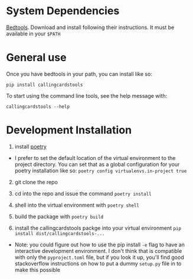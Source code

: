 # System Dependencies

[Bedtools](https://github.com/arq5x/bedtools2). 
Download and install following their instructions. It must be 
available in your `$PATH`

# General use

Once you have bedtools in your path, you can install like so:

```
pip install callingcardstools
```

To start using the command line tools, see the help message with:

```
callingcardstools --help
```

# Development Installation

1. install [poetry](https://python-poetry.org/)
  - I prefer to set the default location of the virtual environment to the 
  project directory. You can set that as a global configuration for your 
  poetry installation like so: `poetry config virtualenvs.in-project true`

2. git clone the repo

3. cd into the repo and issue the command `poetry install`

4. shell into the virtual environment with `poetry shell`

5. build the package with `poetry build`

6. install the callingcardstools packge into your virtual environment 
  `pip install dist/callingcardstools-...`
  - Note: you could figure out how to use the pip install `-e` flag to 
  have an interactive development environment. I don't think that is compatible 
  with only the `pyproject.toml` file, but if you look it up, you'll find good 
  stackoverflow instructions on how to put a dummy `setup.py` file in to make 
  this possible